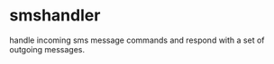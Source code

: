 smshandler
==========

handle incoming sms message commands and respond with a set of outgoing messages.